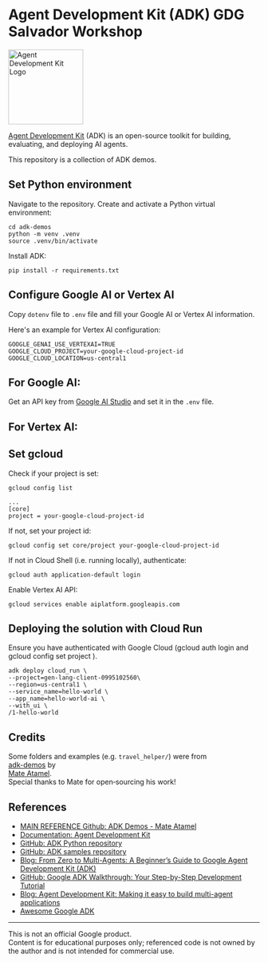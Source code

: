 # Agent Development Kit (ADK) GDG Salvador Workshop

<img src="https://github.com/google/adk-docs/blob/main/docs/assets/agent-development-kit.png" alt="Agent Development Kit Logo" width="150">

[Agent Development Kit](https://github.com/google/adk-python) (ADK) is an open-source toolkit for building, evaluating,
and deploying AI agents.

This repository is a collection of ADK demos.

## Set Python environment

Navigate to the repository. Create and activate a Python virtual environment:

```shell
cd adk-demos
python -m venv .venv
source .venv/bin/activate
```

Install ADK:

```shell
pip install -r requirements.txt
```

## Configure Google AI or Vertex AI

Copy `dotenv` file to `.env` file and fill your Google AI or Vertex AI information.

Here's an example for Vertex AI configuration:

```
GOOGLE_GENAI_USE_VERTEXAI=TRUE
GOOGLE_CLOUD_PROJECT=your-google-cloud-project-id
GOOGLE_CLOUD_LOCATION=us-central1
```

## For Google AI:

Get an API key from [Google AI Studio](https://aistudio.google.com/apikey)
and set it in the `.env` file.

## For Vertex AI:

## Set gcloud

Check if your project is set:

```shell
gcloud config list

...
[core]
project = your-google-cloud-project-id
```

If not, set your project id:

```shell
gcloud config set core/project your-google-cloud-project-id
```

If not in Cloud Shell (i.e. running locally), authenticate:

```shell
gcloud auth application-default login
```

Enable Vertex AI API:

```shell
gcloud services enable aiplatform.googleapis.com
```

## Deploying the solution with Cloud Run

Ensure you have authenticated with Google Cloud (gcloud auth login and gcloud config set project <your-project-id>).

```shell
adk deploy cloud_run \
--project=gen-lang-client-0995102560\
--region=us-central1 \
--service_name=hello-world \
--app_name=hello-world-ai \
--with_ui \
/1-hello-world
```

## Credits

Some folders and examples (e.g. `travel_helper/`) were from  
[adk-demos](https://github.com/meteatamel/adk-demos) by  
[Mate Atamel](https://github.com/meteatamel).  
Special thanks to Mate for open‑sourcing his work!

## References

- [MAIN REFERENCE Github: ADK Demos - Mate Atamel](https://github.com/meteatamel/adk-demos)
- [Documentation: Agent Development Kit](https://google.github.io/adk-docs/)
- [GitHub: ADK Python repository](https://github.com/google/adk-python)
- [GitHub: ADK samples repository](https://github.com/google/adk-samples)
- [Blog: From Zero to Multi-Agents: A Beginner’s Guide to Google Agent Development Kit (ADK)](https://medium.com/@sokratis.kartakis/from-zero-to-multi-agents-a-beginners-guide-to-google-agent-development-kit-adk-b56e9b5f7861)
- [GitHub: Google ADK Walkthrough: Your Step-by-Step Development Tutorial](https://github.com/sokart/adk-walkthrough/tree/main)
- [Blog: Agent Development Kit: Making it easy to build multi-agent applications](https://developers.googleblog.com/en/agent-development-kit-easy-to-build-multi-agent-applications/)
- [Awesome Google ADK](https://github.com/tsubasakong/awesome-google-adk)

---

This is not an official Google product.  
Content is for educational purposes only; referenced code is not owned by the author and is not intended for commercial use.
